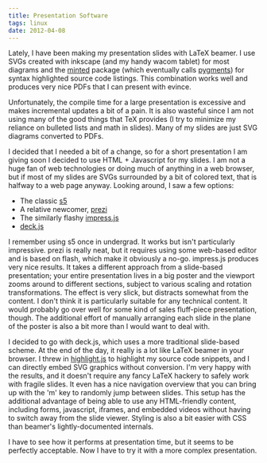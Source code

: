 ```yaml
---
title: Presentation Software
tags: linux
date: 2012-04-08
---
```


Lately, I have been making my presentation slides with LaTeX beamer.
I use SVGs created with inkscape (and my handy wacom tablet) for most
diagrams and the [minted](https://code.google.com/p/minted/) package
(which eventually calls [pygments](http://pygments.org/)) for syntax
highlighted source code listings.  This combination works well and
produces very nice PDFs that I can present with evince.

Unfortunately, the compile time for a large presentation is excessive
and makes incremental updates a bit of a pain.  It is also wasteful
since I am not using many of the good things that TeX provides (I try
to minimize my reliance on bulleted lists and math in slides).  Many
of my slides are just SVG diagrams converted to PDFs.

I decided that I needed a bit of a change, so for a short presentation
I am giving soon I decided to use HTML + Javascript for my slides.  I
am not a huge fan of web technologies or doing much of anything in a
web browser, but if most of my slides are SVGs surrounded by a bit of
colored text, that is halfway to a web page anyway.  Looking around,
I saw a few options:

 * The classic [s5](http://meyerweb.com/eric/tools/s5/)
 * A relative newcomer, [prezi](http://prezi.com/)
 * The similarly flashy [impress.js](http://bartaz.github.com/impress.js)
 * [deck.js](http://imakewebthings.com/deck.js/)

I remember using s5 once in undergrad.  It works but isn't
particularly impressive.  prezi is really neat, but it requires using
some web-based editor and is based on flash, which make it obviously a
no-go.  impress.js produces very nice results.  It takes a different
approach from a slide-based presentation; your entire presentation
lives in a big poster and the viewport zooms around to different
sections, subject to various scaling and rotation transformations.
The effect is very slick, but distracts somewhat from the content.  I
don't think it is particularly suitable for any technical content.  It
would probably go over well for some kind of sales fluff-piece
presentation, though.  The additional effort of manually arranging
each slide in the plane of the poster is also a bit more than I would
want to deal with.

I decided to go with deck.js, which uses a more traditional
slide-based scheme.  At the end of the day, it really is a lot like
LaTeX beamer in your browser.  I threw in
[highlight.js](http://softwaremaniacs.org/soft/highlight/en/) to
highlight my source code snippets, and I can directly embed SVG
graphics without conversion.  I'm very happy with the results, and it
doesn't require any fancy LaTeX hackery to safely work with fragile
slides.  It even has a nice navigation overview that you can bring up
with the 'm' key to randomly jump between slides.  This setup has the
additional advantage of being able to use any HTML-friendly content,
including forms, javascript, iframes, and embedded videos without
having to switch away from the slide viewer.  Styling is also a bit
easier with CSS than beamer's lightly-documented internals.

I have to see how it performs at presentation time, but it seems to be
perfectly acceptable.  Now I have to try it with a more complex
presentation.
